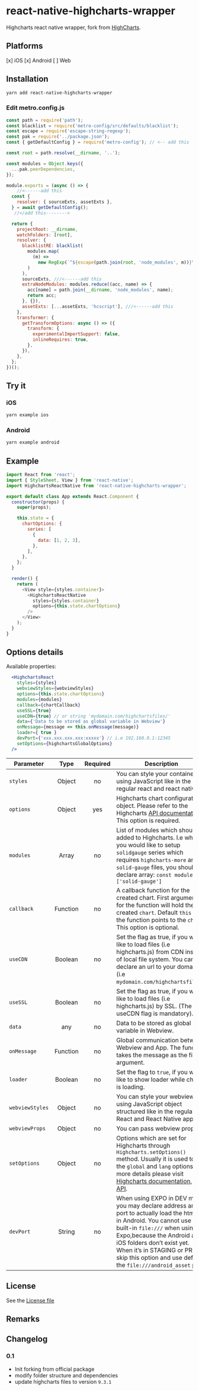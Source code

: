 # react-native-highcharts-wrapper
Highcharts react native wrapper, fork from [HighCharts](https://github.com/highcharts/highcharts-react-native).
## Platforms
[x] iOS
[x] Android
[ ] Web

## Installation

```sh
yarn add react-native-highcharts-wrapper
```

### Edit metro.config.js
```javascript
const path = require('path');
const blacklist = require('metro-config/src/defaults/blacklist');
const escape = require('escape-string-regexp');
const pak = require('../package.json');
const { getDefaultConfig } = require('metro-config'); // <-- add this

const root = path.resolve(__dirname, '..');

const modules = Object.keys({
  ...pak.peerDependencies,
});

module.exports = (async () => {
    //<------add this
  const {
    resolver: { sourceExts, assetExts },
  } = await getDefaultConfig();
   //</add this-------->

  return {
    projectRoot: __dirname,
    watchFolders: [root],
    resolver: {
      blacklistRE: blacklist(
        modules.map(
          (m) =>
            new RegExp(`^${escape(path.join(root, 'node_modules', m))}\\/.*$`)
        )
      ),
      sourceExts, ///<------add this
      extraNodeModules: modules.reduce((acc, name) => {
        acc[name] = path.join(__dirname, 'node_modules', name);
        return acc;
      }, {}),
      assetExts: [...assetExts, 'hcscript'], ///<------add this
    },
    transformer: {
      getTransformOptions: async () => ({
        transform: {
          experimentalImportSupport: false,
          inlineRequires: true,
        },
      }),
    },
  };
})();

```

## Try it
### iOS
```sh
yarn example ios
```

### Android
```sh
yarn example android
```

## Example

```js
import React from 'react';
import { StyleSheet, View } from 'react-native';
import HighchartsReactNative from 'react-native-highcharts-wrapper';

export default class App extends React.Component {
  constructor(props) {
    super(props);

    this.state = {
      chartOptions: {
        series: [
          {
            data: [1, 2, 3],
          },
        ],
      },
    };
  }

  render() {
    return (
      <View style={styles.container}>
        <HighchartsReactNative
          styles={styles.container}
          options={this.state.chartOptions}
        />
      </View>
    );
  }
}
```

## Options details

Available properties:

```jsx
  <HighchartsReact
    styles={styles}
    webviewStyles={webviewStyles}
    options={this.state.chartOptions}
    modules={modules}
    callback={chartCallback}
    useSSL={true}
    useCDN={true} // or string 'mydomain.com/highchartsfiles/'
    data={'Data to be stored as global variable in Webview'}
    onMessage={message => this.onMessage(message)}
    loader={ true }
    devPort={'xxx.xxx.xxx.xxx:xxxxx'} // i.e 192.168.0.1:12345
    setOptions={highchartsGlobalOptions}
  />
```

| Parameter | Type | Required | Description |
| --------- | :----: | :--------: | ----------- |
| `styles` | Object | no | You can style your container using JavaScript like in the regular react and react native. |
| `options` | Object | yes | Highcharts chart configuration object. Please refer to the Highcharts [API documentation](https://api.highcharts.com/highcharts/). This option is required. |
| `modules` | Array | no | List of modules which should be added to Highcharts. I.e when you would like to setup `solidgauge` series which requires `highcharts-more` and `solid-gauge` files, you should declare array: `const modules = ['solid-gauge']` |
| `callback` | Function | no | A callback function for the created chart. First argument for the function will hold the created `chart`. Default `this` in the function points to the `chart`. This option is optional. |
| `useCDN` | Boolean | no | Set the flag as true, if you would like to load files (i.e highcharts.js) from CDN instead of local file system. You can declare an url to your domain (i.e `mydomain.com/highchartsfiles/`) |
| `useSSL` | Boolean | no | Set the flag as true, if you would like to load files (i.e highcharts.js) by SSL. (The useCDN flag is mandatory). |
| `data` | any | no | Data to be stored as global variable in Webview. |
| `onMessage` | Function | no | Global communication between Webview and App. The function takes the message as the first argument. |
| `loader` | Boolean | no | Set the flag to `true`, if you would like to show loader while chart is loading. |
| `webviewStyles` | Object | no | You can style your webview using JavaScript object structured like in the regular React and React Native apps. |
| `webviewProps` | Object | no | You can pass webview props. |
| `setOptions` | Object | no | Options which are set for Highcharts through `Highcharts.setOptions()` method. Usually it is used to set the `global` and `lang` options. For more details please visit [Highcharts documentation](https://api.highcharts.com/class-reference/Highcharts#.setOptions), and [API](https://api.highcharts.com/highcharts/global). |
| `devPort` | String | no | When using EXPO in DEV mode, you may declare address and port to actually load the html file in Android. You cannot use built-in `file:///` when using Expo,because the Android and iOS folders don’t exist yet. When it’s in STAGING or PROD skip this option and use default the `file:///android_asset` path. |

## License
See the [License file](LICENSE)

## Remarks

## Changelog
### 0.1
- Init forking from official package
- modify folder structure and dependencies
- update highcharts files to version `9.3.1`
